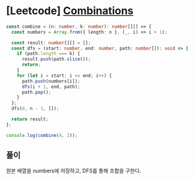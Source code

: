 # [Leetcode] [Combinations](https://leetcode.com/problems/combinations/submissions/)

```ts
const combine = (n: number, k: number): number[][] => {
  const numbers = Array.from({ length: n }, (_, i) => i + 1);

  const result: number[][] = [];
  const dfs = (start: number, end: number, path: number[]): void => {
    if (path.length === k) {
      result.push(path.slice());
      return;
    }
    for (let i = start; i <= end; i++) {
      path.push(numbers[i]);
      dfs(i + 1, end, path);
      path.pop();
    }
  };
  dfs(0, n - 1, []);

  return result;
};

console.log(combine(4, 2));
```

## 풀이

원본 배열을 numbers에 저장하고, DFS를 통해 조합을 구한다.
